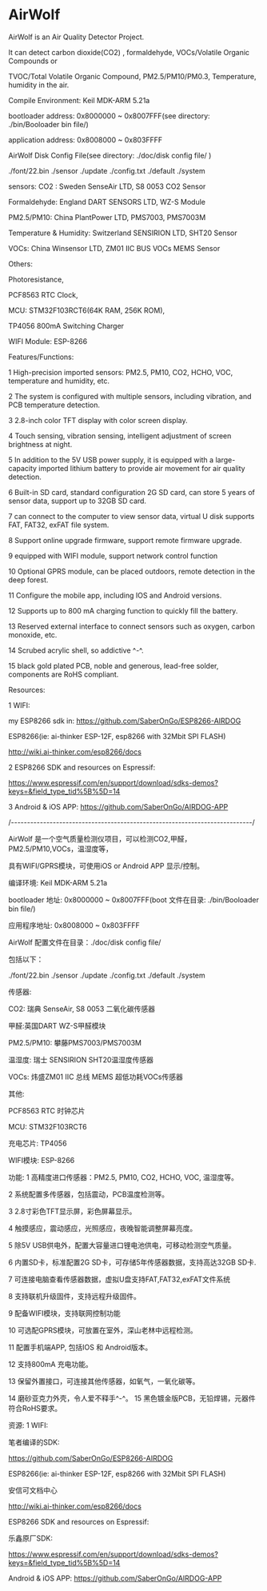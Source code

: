 # AirWolf
AirWolf is an Air Quality Detector Project.

It can detect carbon dioxide(CO2) , formaldehyde, VOCs/Volatile Organic Compounds or

TVOC/Total Volatile Organic Compound, PM2.5/PM10/PM0.3, Temperature, humidity in the air.


Compile Environment: Keil MDK-ARM 5.21a

bootloader address: 0x8000000 ~ 0x8007FFF(see directory: ./bin/Booloader bin file/)

application address: 0x8008000 ~ 0x803FFFF



AirWolf Disk Config File(see directory: ./doc/disk config file/ )

./font/22.bin
./sensor
./update
./config.txt
./default
./system


sensors: 
  CO2 : Sweden SenseAir LTD, S8 0053 CO2 Sensor

  Formaldehyde: England DART SENSORS LTD, WZ-S Module

  PM2.5/PM10: China PlantPower LTD, PMS7003, PMS7003M

  Temperature & Humidity: Switzerland SENSIRION LTD, SHT20 Sensor

  VOCs: China Winsensor LTD, ZM01 IIC BUS VOCs MEMS Sensor


Others:

  Photoresistance,

  PCF8563 RTC Clock,

  MCU: STM32F103RCT6(64K RAM, 256K ROM),

  TP4056 800mA Switching Charger

  WIFI Module: ESP-8266


Features/Functions:

  1 High-precision imported sensors: PM2.5, PM10, CO2, HCHO, VOC, temperature and humidity, etc.

  2 The system is configured with multiple sensors, including vibration, and PCB temperature detection.

  3 2.8-inch color TFT display with color screen display.

  4 Touch sensing, vibration sensing, intelligent adjustment of screen brightness at night.

  5 In addition to the 5V USB power supply, it is equipped with a large-capacity imported lithium battery to provide air movement for air quality detection.

  6 Built-in SD card, standard configuration 2G SD card, can store 5 years of sensor data, support up to 32GB SD card.

  7 can connect to the computer to view sensor data, virtual U disk supports FAT, FAT32, exFAT file system.

  8 Support online upgrade firmware, support remote firmware upgrade.

  9 equipped with WIFI module, support network control function

  10 Optional GPRS module, can be placed outdoors, remote detection in the deep forest.

  11 Configure the mobile app, including IOS and Android versions.

  12 Supports up to 800 mA charging function to quickly fill the battery.

  13 Reserved external interface to connect sensors such as oxygen, carbon monoxide, etc.

  14 Scrubed acrylic shell, so addictive ^-^.

  15 black gold plated PCB, noble and generous, lead-free solder, components are RoHS compliant.
  

Resources:

1 WIFI:

  my ESP8266 sdk in: https://github.com/SaberOnGo/ESP8266-AIRDOG

  ESP8266(ie: ai-thinker ESP-12F, esp8266 with 32Mbit SPI FLASH)

  http://wiki.ai-thinker.com/esp8266/docs

2 ESP8266 SDK and resources on Espressif:

  https://www.espressif.com/en/support/download/sdks-demos?keys=&field_type_tid%5B%5D=14
  

3 Android & iOS APP:
  https://github.com/SaberOnGo/AIRDOG-APP
  
/---------------------------------------------------------------------------/

AirWolf 是一个空气质量检测仪项目，可以检测CO2,甲醛，PM2.5/PM10,VOCs，温湿度等，

具有WIFI/GPRS模块，可使用iOS or Android APP 显示/控制。


编译环境: Keil MDK-ARM 5.21a

bootloader 地址: 0x8000000 ~ 0x8007FFF(boot 文件在目录: ./bin/Booloader bin file/)

应用程序地址: 0x8008000 ~ 0x803FFFF


AirWolf 配置文件在目录：./doc/disk config file/

包括以下：

  ./font/22.bin
  ./sensor
  ./update
  ./config.txt
  ./default
  ./system
  
  
传感器:

  CO2: 瑞典 SenseAir, S8 0053 二氧化碳传感器

  甲醛:英国DART WZ-S甲醛模块

  PM2.5/PM10: 攀藤PMS7003/PMS7003M

  温湿度: 瑞士 SENSIRION SHT20温湿度传感器

  VOCs: 炜盛ZM01 IIC 总线 MEMS 超低功耗VOCs传感器
  

其他:

  PCF8563 RTC 时钟芯片

  MCU: STM32F103RCT6

  充电芯片: TP4056

  WIFI模块: ESP-8266
  

功能: 
  1 高精度进口传感器：PM2.5, PM10, CO2, HCHO, VOC, 温湿度等。

  2 系统配置多传感器，包括震动，PCB温度检测等。

  3 2.8寸彩色TFT显示屏，彩色屏幕显示。

  4 触摸感应，震动感应，光照感应，夜晚智能调整屏幕亮度。

  5 除5V USB供电外，配置大容量进口锂电池供电，可移动检测空气质量。

  6 内置SD卡，标准配置2G SD卡，可存储5年传感器数据，支持高达32GB SD卡.

  7 可连接电脑查看传感器数据，虚拟U盘支持FAT,FAT32,exFAT文件系统

  8 支持联机升级固件，支持远程升级固件。

  9 配备WIFI模块，支持联网控制功能

  10 可选配GPRS模块，可放置在室外，深山老林中远程检测。

  11 配置手机端APP, 包括IOS 和 Android版本。

  12 支持800mA 充电功能。

  13 保留外置接口，可连接其他传感器，如氧气，一氧化碳等。

  14 磨砂亚克力外壳，令人爱不释手^-^。 15 黑色镀金版PCB，无铅焊锡，元器件符合RoHS要求。
  
  

资源: 1 WIFI:

  笔者编译的SDK:

  https://github.com/SaberOnGo/ESP8266-AIRDOG

  ESP8266(ie: ai-thinker ESP-12F, esp8266 with 32Mbit SPI FLASH)

  安信可文档中心

  http://wiki.ai-thinker.com/esp8266/docs

  ESP8266 SDK and resources on Espressif:
  

乐鑫原厂SDK:

  https://www.espressif.com/en/support/download/sdks-demos?keys=&field_type_tid%5B%5D=14
  
  
Android & iOS APP:
      https://github.com/SaberOnGo/AIRDOG-APP
      
